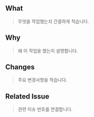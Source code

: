 ## What
> 무엇을 작업했는지 간결하게 적습니다.

## Why
> 왜 이 작업을 했는지 설명합니다.

## Changes
> 주요 변경사항을 적습니다.


## Related Issue
> 관련 이슈 번호를 연결합니다.
